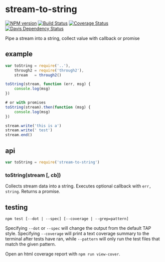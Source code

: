 # stream-to-string

[![NPM version](https://badge.fury.io/js/stream-to-string.png)](http://badge.fury.io/js/stream-to-string)
[![Build Status](https://travis-ci.org/jasonpincin/stream-to-string.svg?branch=master)](https://travis-ci.org/jasonpincin/stream-to-string)
[![Coverage Status](https://coveralls.io/repos/jasonpincin/stream-to-string/badge.png?branch=master)](https://coveralls.io/r/jasonpincin/stream-to-string?branch=master)
[![Davis Dependency Status](https://david-dm.org/jasonpincin/stream-to-string.png)](https://david-dm.org/jasonpincin/stream-to-string)

Pipe a stream into a string, collect value with callback or promise

## example

```javascript
var toString = require('..'),
    through2 = require('through2'),
    stream   = through2()

toString(stream, function (err, msg) {
    console.log(msg)
})

# or with promises
toString(stream).then(function (msg) {
    console.log(msg)
})

stream.write('this is a')
stream.write(' test')
stream.end()
```

## api

```javascript
var toString = require('stream-to-string')
```

### toString(stream [, cb])

Collects stream data into a string. Executes optional callback with `err, string`. Returns a promise.

## testing

`npm test [--dot | --spec] [--coverage | --grep=pattern]`

Specifying `--dot` or `--spec` will change the output from the default TAP style. 
Specifying `--coverage` will print a text coverage summary to the terminal after 
tests have ran, while `--pattern` will only run the test files that match the given 
pattern.

Open an html coverage report with `npm run view-cover`.
